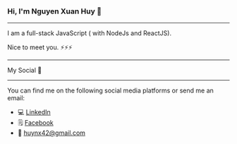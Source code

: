 ### Hi, I'm Nguyen Xuan Huy 👋
----
I am a full-stack JavaScript ( with NodeJs and ReactJS).

Nice to meet you.
⚡⚡⚡

----
 My Social 📲
 
----
You can find me on the following social media platforms or send me an email:
- 💻 [LinkedIn](https://www.linkedin.com/feed/)
- 🗒 [Facebook](https://www.facebook.com/)
- 💬 [huynx42@gmail.com]()
<!--
**Huynx42/Huynx42** is a ✨ _special_ ✨ repository because its `README.md` (this file) appears on your GitHub profile.

Here are some ideas to get you started:

- 🔭 I’m currently working on ...
- 🌱 I’m currently learning ...
- 👯 I’m looking to collaborate on ...
- 🤔 I’m looking for help with ...
- 💬 Ask me about ...
- 📫 How to reach me: ...
- 😄 Pronouns: ...
- ⚡ Fun fact: ...
-->
